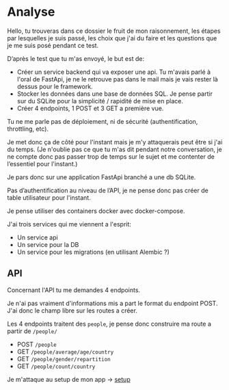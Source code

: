 # Analyse

Hello, 
tu trouveras dans ce dossier le fruit de mon raisonnement, les étapes par lesquelles je suis passé, les choix que j'ai du faire et les questions que je me suis posé pendant ce test.

D’après le test que tu m'as envoyé, le but est de:

- Créer un service backend qui va exposer une api. Tu m'avais parlé à l'oral de FastApi, je ne le retrouve pas dans le mail mais je vais rester là dessus pour le framework.
- Stocker les données dans une base de données SQL. Je pense partir sur du SQLite pour la simplicité / rapidité de mise en place.
- Créer 4 endpoints, 1 POST et 3 GET a première vue.

Tu ne me parle pas de déploiement, ni de sécurité (authentification, throttling, etc).

Je met donc ça de côté pour l'instant mais je m'y attaquerais peut être si j'ai du temps. (Je n'oublie pas ce que tu m'as dit pendant notre conversation, je ne compte donc pas passer trop de temps sur le sujet et me contenter de l’essentiel pour l'instant.)

Je pars donc sur une application FastApi branché a une db SQLite.

Pas d’authentification au niveau de l’API, je ne pense donc pas créer de table utilisateur pour l'instant.

Je pense utiliser des containers docker avec docker-compose.

J'ai trois services qui me viennent a l'esprit:

- Un service api
- Un service pour la DB
- Un service pour les migrations (en utilisant Alembic ?)

## API

Concernant l'API tu me demandes 4 endpoints. 

Je n'ai pas vraiment d'informations mis a part le format du endpoint POST. J'ai donc le champ libre sur les routes a créer.

Les 4 endpoints traitent des `people`, je pense donc construire ma route a partir de `/people/`

- POST `/people`
- GET `/people/average/age/country`
- GET `/people/gender/repartition`
- GET `/people/count/country`


Je m'attaque au setup de mon app -> [setup](/walkthrough/01_setup.md)